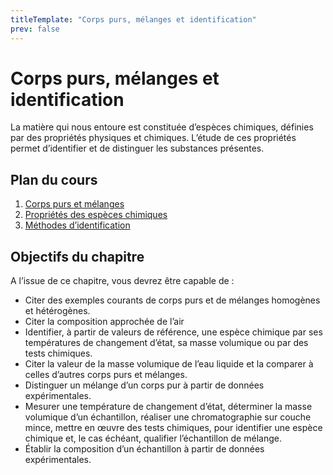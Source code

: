 ```yaml
---
titleTemplate: "Corps purs, mélanges et identification"
prev: false
---
```


# Corps purs, mélanges et identification

La matière qui nous entoure est constituée d’espèces chimiques, définies par des propriétés physiques et chimiques. L’étude de ces propriétés permet d’identifier et de distinguer les substances présentes.

## Plan du cours

1. [Corps purs et mélanges](corps-purs-et-melanges.md)
2. [Propriétés des espèces chimiques](proprietes.md)
3. [Méthodes d’identification](methodes-identification.md)

## Objectifs du chapitre

A l’issue de ce chapitre, vous devrez être capable de :

- Citer des exemples courants de corps purs et de mélanges homogènes et hétérogènes.
- Citer la composition approchée de l’air
- Identifier, à partir de valeurs de référence, une espèce chimique par ses températures de changement d’état, sa masse volumique ou par des tests chimiques.
- Citer la valeur de la masse volumique de l’eau liquide et la comparer à celles d’autres corps purs et mélanges.
- Distinguer un mélange d’un corps pur à partir de données expérimentales.
- Mesurer une température de changement d’état, déterminer la masse volumique d’un échantillon, réaliser une chromatographie sur couche mince, mettre en œuvre des tests chimiques, pour identifier une espèce chimique et, le cas échéant, qualifier l’échantillon de mélange.
- Établir la composition d’un échantillon à partir de données expérimentales.
